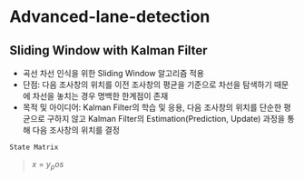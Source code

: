# Advanced-lane-detection
## Sliding Window with Kalman Filter
* 곡선 차선 인식을 위한 Sliding Window 알고리즘 적용
* 단점: 다음 조사창의 위치를 이전 조사창의 평균을 기준으로 차선을 탐색하기 때문에 차선을 놓치는 경우 명백한 한계점이 존재
* 목적 및 아이디어: Kalman Filter의 학습 및 응용, 다음 조사창의 위치를 단순한 평균으로 구하지 않고 Kalman Filter의 Estimation(Prediction, Update) 과정을 통해 다음 조사창의 위치를 결정 

`State Matrix`
> $x$ = $y_pos$
